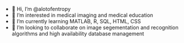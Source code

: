 - 👋 Hi, I’m @alotofentropy
- 👀 I’m interested in medical imaging and medical education
- 🌱 I’m currently learning MATLAB, R, SQL, HTML, CSS
- 💞️ I’m looking to collaborate on image segementation and recognition algorithms and high availability database management


<!---
alotofentropy/alotofentropy is a ✨ special ✨ repository because its `README.md` (this file) appears on your GitHub profile.
You can click the Preview link to take a look at your changes.
--->

